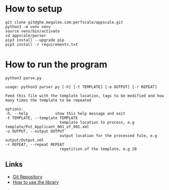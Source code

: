 # How to setup
   
    git clone git@ghe.megaleo.com:perfscale/appscale.git
    python3 -m venv venv
    source venv/bin/activate
    cd appscale/parser
    pip3 install --upgrade pip
    pip3 install -r requirements.txt


# How to run the program
    
    python3 parse.py

    usage: python3 parser.py [-h] [-t TEMPLATE] [-o OUTPUT] [-r REPEAT]

    Feed this file with the template location, tags to be modified and how many times the template to be repeated

    options:
    -h, --help            show this help message and exit
    -t TEMPLATE, --template TEMPLATE
                            template location to process, e.g template/Put_Applicant_001_of_001.xml
    -o OUTPUT, --output OUTPUT
                            output location for the processed fule, e.g output/Output.xml
    -r REPEAT, --repeat REPEAT
                            repetition of the template, e.g 20
    
## Links
   - [Git Repository](https://ghe.megaleo.com/perfscale/appscale.git)
   - [How to use the library](https://confluence.workday.com/display/~vinod.krishnan/XML+Parser)